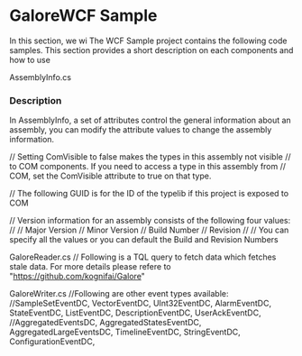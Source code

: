 
# GaloreWCF Sample 

In this section, we wi
The WCF Sample project contains the following code samples. This section provides a  short description on each components and how to use 


AssemblyInfo.cs

### Description

In AssemblyInfo, a set of attributes control the general information about an assembly, you can modify the attribute values to change the assembly information.


// Setting ComVisible to false makes the types in this assembly not visible
// to COM components.  If you need to access a type in this assembly from
// COM, set the ComVisible attribute to true on that type.

// The following GUID is for the ID of the typelib if this project is exposed to COM


// Version information for an assembly consists of the following four values:
//
//      Major Version
//      Minor Version
//      Build Number
//      Revision
//
// You can specify all the values or you can default the Build and Revision Numbers


GaloreReader.cs
// Following is a TQL query to fetch data which fetches stale data. For more details please refere to "https://github.com/kognifai/Galore"


GaloreWriter.cs
//Following are other event types available:
                    //SampleSetEventDC, VectorEventDC, UInt32EventDC, AlarmEventDC, StateEventDC, ListEventDC, DescriptionEventDC, UserAckEventDC, 
                    //AggregatedEventsDC, AggregatedStatesEventDC, AggregatedLargeEventsDC, TimelineEventDC, StringEventDC, ConfigurationEventDC, 

